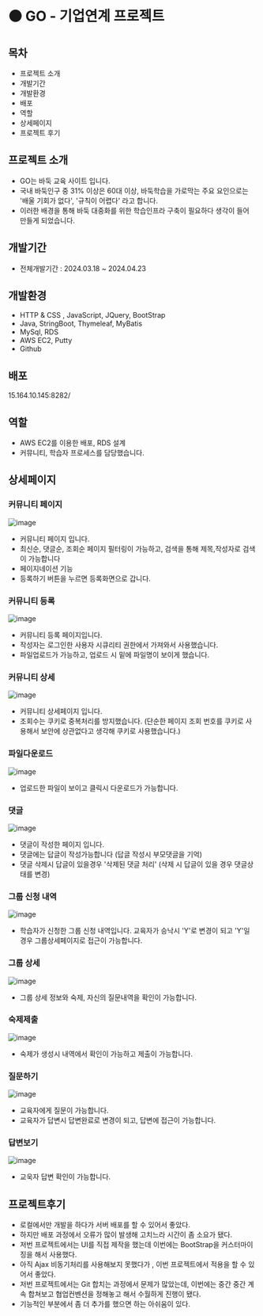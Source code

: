# ⚫ GO - 기업연계 프로젝트

목차
------------
- 프로젝트 소개
- 개발기간
- 개발환경
- 배포
- 역할
- 상세페이지
- 프로젝트 후기

프로젝트 소개
------------
- GO는 바둑 교육 사이트 입니다.
- 국내 바둑인구 중 31% 이상은 60대 이상, 바둑학습을 가로막는 주요 요인으로는 '배울 기회가 없다', '규칙이 어렵다' 라고 합니다.
- 이러한 배경을 통해 바둑 대중화를 위한 학습인프라 구축이 필요하다 생각이 들어 만들게 되었습니다.
  
개발기간
------------
- 전체개발기간 : 2024.03.18 ~ 2024.04.23

개발환경
------------
- HTTP & CSS , JavaScript, JQuery, BootStrap
- Java, StringBoot, Thymeleaf, MyBatis
- MySql, RDS
- AWS EC2, Putty
- Github
  
배포
------------
15.164.10.145:8282/

역할
------------
- AWS EC2를 이용한 배포, RDS 설계
- 커뮤니티, 학습자 프로세스를 담당했습니다.

상세페이지
------------
### 커뮤니티 페이지
![image](https://github.com/kohyeonjin/project-geomhwein/assets/154486596/d96ef8ce-6152-4ee2-8811-f5b17e1ee5d4)
- 커뮤니티 페이지 입니다.
- 최신순, 댓글순, 조회순 페이지 필터링이 가능하고, 검색을 통해 제목,작성자로 검색이 가능합니다
- 페이지네이션 기능
- 등록하기 버튼을 누르면 등록화면으로 갑니다.

### 커뮤니티 등록
![image](https://github.com/kohyeonjin/project-geomhwein/assets/154486596/a6011964-1cf4-40dc-8c46-4e44efc9ce16)
- 커뮤니티 등록 페이지입니다.
- 작성자는 로그인한 사용자 시큐리티 권한에서 가져와서 사용했습니다.
- 파일업로드가 가능하고, 업로드 시 밑에 파일명이 보이게 했습니다.

### 커뮤니티 상세
![image](https://github.com/kohyeonjin/project-geomhwein/assets/154486596/87db2d8b-2ed6-4948-8d0b-2c2d6adcc6bd)

- 커뮤니티 상세페이지 입니다.
- 조회수는 쿠키로 중복처리를 방지했습니다. (단순한 페이지 조회 번호를 쿠키로 사용해서 보안에 상관없다고 생각해 쿠키로 사용했습니다.)

### 파일다운로드
![image](https://github.com/kohyeonjin/project-wizian/assets/154486596/2da1caf7-2271-404b-969d-cf1eb49136d5)

- 업로드한 파일이 보이고 클릭시 다운로드가 가능합니다.

### 댓글
![image](https://github.com/kohyeonjin/project-geomhwein/assets/154486596/f16d062b-ca93-41bb-ab05-783d96256ae7)

- 댓글이 작성한 페이지 입니다.
- 댓글에는 답글이 작성가능합니다 (답글 작성시 부모댓글을 기억)
- 댓글 삭제시 답글이 있을경우 '삭제된 댓글 처리' (삭제 시 답글이 있을 경우 댓글상태를 변경)

### 그룹 신청 내역
![image](https://github.com/kohyeonjin/project-geomhwein/assets/154486596/d556d11a-ccf8-4803-92be-186048e3fa1f)

- 학습자가 신청한 그룹 신청 내역입니다. 교육자가 승낙시 'Y'로 변경이 되고 'Y'일 경우 그룹상세페이지로 접근이 가능합니다.

### 그룹 상세
![image](https://github.com/kohyeonjin/project-geomhwein/assets/154486596/1d8ec604-07f6-4f16-a99b-b38b5b1efc70)

- 그룹 상세 정보와 숙제, 자신의 질문내역을 확인이 가능합니다.

### 숙제제출
![image](https://github.com/kohyeonjin/project-wizian/assets/154486596/c1b25650-5122-4441-bacf-3595572834a0)

- 숙제가 생성시 내역에서 확인이 가능하고 제출이 가능합니다.

### 질문하기
![image](https://github.com/kohyeonjin/project-wizian/assets/154486596/ffb6c56f-3d5e-4d58-b7bc-52194c1a2668)

- 교육자에게 질문이 가능합니다.
- 교육자가 답변시 답변완료로 변경이 되고, 답변에 접근이 가능합니다.

### 답변보기
![image](https://github.com/kohyeonjin/project-wizian/assets/154486596/18f46849-54b4-42ac-897b-df55fccae055)

- 교욱자 답변 확인이 가능합니다.

프로젝트후기
------------
- 로컬에서만 개발을 하다가 서버 배포를 할 수 있어서 좋았다.
- 하지만 배포 과정에서 오류가 많이 발생해 고치느라 시간이 좀 소요가 됐다.
- 저번 프로젝트에서는 UI를 직접 제작을 했는데 이번에는 BootStrap을 커스터마이징을 해서 사용했다.
- 아직 Ajax 비동기처리를 사용해보지 못했다가 , 이번 프로젝트에서 적용을 할 수 있어서 좋았다.
- 저번 프로젝트에서는 Git 합치는 과정에서 문제가 많았는데, 이번에는 중간 중간 계속 합쳐보고 협업컨벤션을 정해놓고 해서 수월하게 진행이 됐다.
- 기능적인 부분에서 좀 더 추가를 했으면 하는 아쉬움이 있다.
